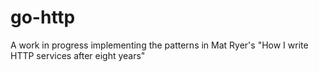 # go-http
A work in progress implementing the patterns in Mat Ryer's "How I write HTTP services after eight years"
